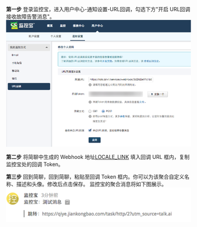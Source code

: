 
**第一步** 登录监控宝，进入用户中心-通知设置-URL回调，勾选下方"开启 URL回调接收故障告警消息"。
![](../images/inte-guide/sample-jiankongbao.png)

**第二步** 将简聊中生成的 Webhook 地址[LOCALE_LINK](#)
填入回调 URL 框内，复制监控宝处的回调 Token。

**第三步** 回到简聊，回到简聊，粘贴至回调 Token 框内。你可以为该聚合自定义名称、描述和头像。修改后点击保存。
监控宝的聚合消息将如下图展示。
![](../images/inte-guide/notice-jiankongbao.png)
